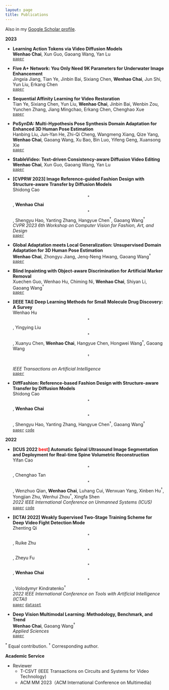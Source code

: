 ```yaml
---
layout: page
title: Publications
---
```


Also in my <a href="https://scholar.google.com/citations?user=SL--7UMAAAAJ&hl=en" target="_blank">Google Scholar profile</a>.

**2023**

- **Learning Action Tokens via Video Diffusion Models**  
  **Wenhao Chai**, Xun Guo, Gaoang Wang, Yan Lu   
  [`paper`]()

- **Five A+ Network: You Only Need 9K Parameters for Underwater Image Enhancement**  
  Jingxia Jiang, Tian Ye, Jinbin Bai, Sixiang Chen, **Wenhao Chai**, Jun Shi, Yun Liu, Erkang Chen  
  [`paper`](https://arxiv.org/abs/2305.08824)   

- **Sequential Affinity Learning for Video Restoration**  
  Tian Ye, Sixiang Chen, Yun Liu, **Wenhao Chai**, Jinbin Bai, Wenbin Zou, Yunchen Zhang, Jiang Mingchao, Erkang Chen, Chenghao Xue   
  [`paper`]()

- **PoSynDA: Multi-Hypothesis Pose Synthesis Domain Adaptation for Enhanced 3D Human Pose Estimation**  
  Hanbing Liu, Jun-Yan He, Zhi-Qi Cheng, Wangmeng Xiang, Qize Yang, **Wenhao Chai**, Gaoang Wang, Xu Bao, Bin Luo, Yifeng Geng, Xuansong Xie  
  [`paper`]()

- **StableVideo: Text-driven Consistency-aware Diffusion Video Editing**  
  **Wenhao Chai**, Xun Guo, Gaoang Wang, Yan Lu   
  [`paper`]()

- **[CVPRW 2023] Image Reference-guided Fashion Design with Structure-aware Transfer by Diffusion Models**  
  Shidong Cao$$^*$$, **Wenhao Chai**$$^*$$, Shengyu Hao, Yanting Zhang, Hangyue Chen$^\dagger$, Gaoang Wang$^\dagger$   
  *CVPR 2023 6th Workshop on Computer Vision for Fashion, Art, and Design*  
  [`paper`](https://arxiv.org/abs/2302.06826)

- **Global Adaptation meets Local Generalization: Unsupervised Domain Adaptation for 3D Human Pose Estimation**   
  **Wenhao Chai**, Zhongyu Jiang, Jenq-Neng Hwang, Gaoang Wang$^\dagger$  
  [`paper`](https://arxiv.org/abs/2303.16456)

- **Blind Inpainting with Object-aware Discrimination for Artificial Marker Removal**  
  Xuechen Guo, Wenhao Hu, Chiming Ni, **Wenhao Chai**, Shiyan Li, Gaoang Wang$^\dagger$   
  [`paper`](https://arxiv.org/abs/2303.15124)

- **[IEEE TAI] Deep Learning Methods for Small Molecule Drug Discovery: A Survey**  
  Wenhao Hu$$^*$$, Yingying Liu$$^*$$, Xuanyu Chen, **Wenhao Chai**, Hangyue Chen, Hongwei Wang$^\dagger$, Gaoang Wang$$^\dagger$$   
  *IEEE Transactions on Artificial Intelligence*  
  [`paper`](https://arxiv.org/abs/2303.00313)

- **DiffFashion: Reference-based Fashion Design with Structure-aware Transfer by Diffusion Models**   
  Shidong Cao$$^*$$, **Wenhao Chai**$$^*$$, Shengyu Hao, Yanting Zhang, Hangyue Chen$^\dagger$, Gaoang Wang$^\dagger$   
  [`paper`](https://arxiv.org/abs/2302.06826)
  [`code`](https://github.com/Rem105-210/DiffFashion)

**2022**

- **[ICUS 2022 <font color='red'>best</font>] Automatic Spinal Ultrasound Image Segmentation and Deployment for Real-time Spine Volumetric Reconstruction**   
  Yifan Cao$$^*$$, Chenghao Tan$$^*$$, Wenzhuo Qian, **Wenhao Chai**, Luhang Cui, Wenxuan Yang, Xinben Hu$^\dagger$, Yongjian Zhu, Wenhui Zhou$^\dagger$, Xingfa Shen  
  *2022 IEEE International Conference on Unmanned Systems (ICUS)*  
  [`paper`](https://ieeexplore.ieee.org/document/9987127/)
  [`code`](https://github.com/rese1f/Spinal-Segmentation-and-3D-Reconstruction)


- **[ICTAI 2022] Weakly Supervised Two-Stage Training Scheme for Deep Video Fight Detection Mode**  
  Zhenting Qi$$^*$$, Ruike Zhu$$^*$$, Zheyu Fu$$^*$$, **Wenhao Chai**$$^*$$, Volodymyr Kindratenko$^\dagger$  
  *2022 IEEE International Conference on Tools with Artificial Intelligence (ICTAI)*  
  [`paper`](https://arxiv.org/abs/2209.11477)
  [`dataset`](https://github.com/rese1f/VideoFightDetection)


- **Deep Vision Multimodal Learning: Methodology, Benchmark, and Trend**   
  **Wenhao Chai**, Gaoang Wang$^\dagger$  
  *Applied Sciences*  
  [`paper`](https://www.mdpi.com/2076-3417/12/13/6588)


$^*$ Equal contribution.
$^\dagger$ Corresponding author.

**Academic Service**

- Reviewer
  - T-CSVT (IEEE Transactions on Circuits and Systems for Video Technology)
  - ACM MM 2023（ACM International Conference on Multimedia)
